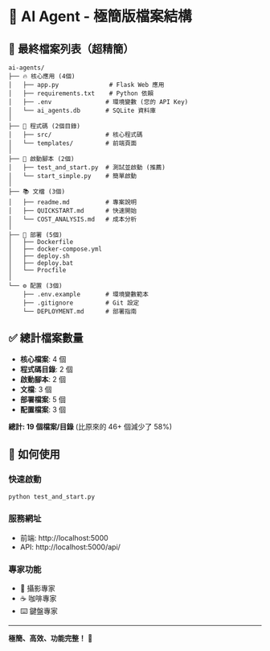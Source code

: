 # 🎯 AI Agent - 極簡版檔案結構

## 📁 最終檔案列表（超精簡）

```
ai-agents/
├── 🔥 核心應用 (4個)
│   ├── app.py              # Flask Web 應用
│   ├── requirements.txt    # Python 依賴
│   ├── .env               # 環境變數 (您的 API Key)
│   └── ai_agents.db       # SQLite 資料庫
│
├── 📁 程式碼 (2個目錄)
│   ├── src/               # 核心程式碼
│   └── templates/         # 前端頁面
│
├── 🚀 啟動腳本 (2個)
│   ├── test_and_start.py  # 測試並啟動 (推薦)
│   └── start_simple.py    # 簡單啟動
│
├── 📚 文檔 (3個)
│   ├── readme.md          # 專案說明
│   ├── QUICKSTART.md      # 快速開始
│   └── COST_ANALYSIS.md   # 成本分析
│
├── 🐳 部署 (5個)
│   ├── Dockerfile
│   ├── docker-compose.yml
│   ├── deploy.sh
│   ├── deploy.bat
│   └── Procfile
│
└── ⚙️ 配置 (3個)
    ├── .env.example       # 環境變數範本
    ├── .gitignore         # Git 設定
    └── DEPLOYMENT.md      # 部署指南
```

## ✅ 總計檔案數量

- **核心檔案**: 4 個
- **程式碼目錄**: 2 個
- **啟動腳本**: 2 個  
- **文檔**: 3 個
- **部署檔案**: 5 個
- **配置檔案**: 3 個

**總計: 19 個檔案/目錄** (比原來的 46+ 個減少了 58%)

## 🚀 如何使用

### 快速啟動
```bash
python test_and_start.py
```

### 服務網址
- 前端: http://localhost:5000
- API: http://localhost:5000/api/

### 專家功能
- 📸 攝影專家
- ☕ 咖啡專家  
- ⌨️ 鍵盤專家

---

**極簡、高效、功能完整！** 🎉
